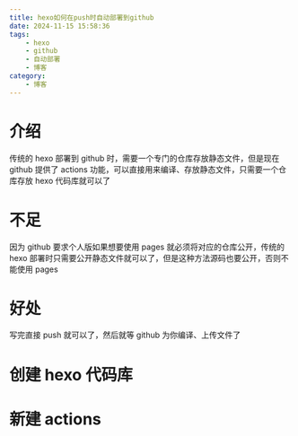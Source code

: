 ```yaml
---
title: hexo如何在push时自动部署到github
date: 2024-11-15 15:58:36
tags:
    - hexo
    - github
    - 自动部署
    - 博客
category:
    - 博客
---
```


# 介绍

传统的 hexo 部署到 github 时，需要一个专门的仓库存放静态文件，但是现在 github 提供了 actions 功能，可以直接用来编译、存放静态文件，只需要一个仓库存放 hexo 代码库就可以了

# 不足

因为 github 要求个人版如果想要使用 pages 就必须将对应的仓库公开，传统的 hexo 部署时只需要公开静态文件就可以了，但是这种方法源码也要公开，否则不能使用 pages

# 好处

写完直接 push 就可以了，然后就等 github 为你编译、上传文件了

# 创建 hexo 代码库

# 新建 actions


